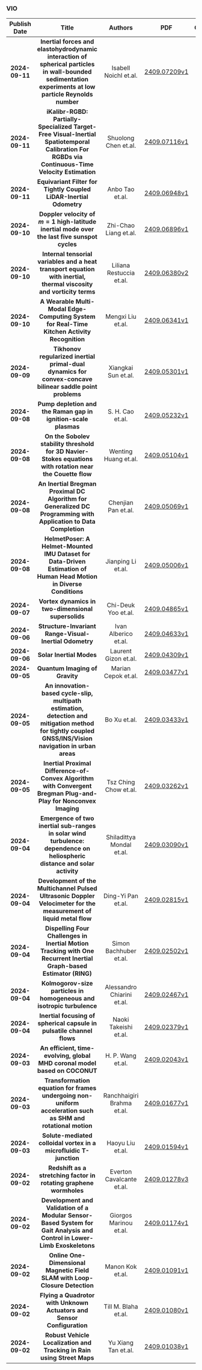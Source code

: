 
### VIO
|Publish Date|Title|Authors|PDF|Code|
| :---: | :---: | :---: | :---: | :---: |
|**2024-09-11**|**Inertial forces and elastohydrodynamic interaction of spherical particles in wall-bounded sedimentation experiments at low particle Reynolds number**|Isabell Noichl et.al.|[2409.07209v1](http://arxiv.org/abs/2409.07209v1)|null|
|**2024-09-11**|**iKalibr-RGBD: Partially-Specialized Target-Free Visual-Inertial Spatiotemporal Calibration For RGBDs via Continuous-Time Velocity Estimation**|Shuolong Chen et.al.|[2409.07116v1](http://arxiv.org/abs/2409.07116v1)|[link](https://github.com/unsigned-long/ikalibr)|
|**2024-09-11**|**Equivariant Filter for Tightly Coupled LiDAR-Inertial Odometry**|Anbo Tao et.al.|[2409.06948v1](http://arxiv.org/abs/2409.06948v1)|null|
|**2024-09-10**|**Doppler velocity of $m=1$ high-latitude inertial mode over the last five sunspot cycles**|Zhi-Chao Liang et.al.|[2409.06896v1](http://arxiv.org/abs/2409.06896v1)|null|
|**2024-09-10**|**Internal tensorial variables and a heat transport equation with inertial, thermal viscosity and vorticity terms**|Liliana Restuccia et.al.|[2409.06380v2](http://arxiv.org/abs/2409.06380v2)|null|
|**2024-09-10**|**A Wearable Multi-Modal Edge-Computing System for Real-Time Kitchen Activity Recognition**|Mengxi Liu et.al.|[2409.06341v1](http://arxiv.org/abs/2409.06341v1)|null|
|**2024-09-09**|**Tikhonov regularized inertial primal-dual dynamics for convex-concave bilinear saddle point problems**|Xiangkai Sun et.al.|[2409.05301v1](http://arxiv.org/abs/2409.05301v1)|null|
|**2024-09-08**|**Pump depletion and the Raman gap in ignition-scale plasmas**|S. H. Cao et.al.|[2409.05232v1](http://arxiv.org/abs/2409.05232v1)|null|
|**2024-09-08**|**On the Sobolev stability threshold for 3D Navier-Stokes equations with rotation near the Couette flow**|Wenting Huang et.al.|[2409.05104v1](http://arxiv.org/abs/2409.05104v1)|null|
|**2024-09-08**|**An Inertial Bregman Proximal DC Algorithm for Generalized DC Programming with Application to Data Completion**|Chenjian Pan et.al.|[2409.05069v1](http://arxiv.org/abs/2409.05069v1)|null|
|**2024-09-08**|**HelmetPoser: A Helmet-Mounted IMU Dataset for Data-Driven Estimation of Human Head Motion in Diverse Conditions**|Jianping Li et.al.|[2409.05006v1](http://arxiv.org/abs/2409.05006v1)|null|
|**2024-09-07**|**Vortex dynamics in two-dimensional supersolids**|Chi-Deuk Yoo et.al.|[2409.04865v1](http://arxiv.org/abs/2409.04865v1)|null|
|**2024-09-06**|**Structure-Invariant Range-Visual-Inertial Odometry**|Ivan Alberico et.al.|[2409.04633v1](http://arxiv.org/abs/2409.04633v1)|null|
|**2024-09-06**|**Solar Inertial Modes**|Laurent Gizon et.al.|[2409.04309v1](http://arxiv.org/abs/2409.04309v1)|null|
|**2024-09-05**|**Quantum Imaging of Gravity**|Marian Cepok et.al.|[2409.03477v1](http://arxiv.org/abs/2409.03477v1)|null|
|**2024-09-05**|**An innovation-based cycle-slip, multipath estimation, detection and mitigation method for tightly coupled GNSS/INS/Vision navigation in urban areas**|Bo Xu et.al.|[2409.03433v1](http://arxiv.org/abs/2409.03433v1)|null|
|**2024-09-05**|**Inertial Proximal Difference-of-Convex Algorithm with Convergent Bregman Plug-and-Play for Nonconvex Imaging**|Tsz Ching Chow et.al.|[2409.03262v1](http://arxiv.org/abs/2409.03262v1)|[link](https://github.com/nicholechow/PnP-iBPDCA)|
|**2024-09-04**|**Emergence of two inertial sub-ranges in solar wind turbulence: dependence on heliospheric distance and solar activity**|Shiladittya Mondal et.al.|[2409.03090v1](http://arxiv.org/abs/2409.03090v1)|null|
|**2024-09-04**|**Development of the Multichannel Pulsed Ultrasonic Doppler Velocimeter for the measurement of liquid metal flow**|Ding-Yi Pan et.al.|[2409.02815v1](http://arxiv.org/abs/2409.02815v1)|null|
|**2024-09-04**|**Dispelling Four Challenges in Inertial Motion Tracking with One Recurrent Inertial Graph-based Estimator (RING)**|Simon Bachhuber et.al.|[2409.02502v1](http://arxiv.org/abs/2409.02502v1)|null|
|**2024-09-04**|**Kolmogorov-size particles in homogeneous and isotropic turbulence**|Alessandro Chiarini et.al.|[2409.02467v1](http://arxiv.org/abs/2409.02467v1)|null|
|**2024-09-04**|**Inertial focusing of spherical capsule in pulsatile channel flows**|Naoki Takeishi et.al.|[2409.02379v1](http://arxiv.org/abs/2409.02379v1)|null|
|**2024-09-03**|**An efficient, time-evolving, global MHD coronal model based on COCONUT**|H. P. Wang et.al.|[2409.02043v1](http://arxiv.org/abs/2409.02043v1)|null|
|**2024-09-03**|**Transformation equation for frames undergoing non-uniform acceleration such as SHM and rotational motion**|Ranchhaigiri Brahma et.al.|[2409.01677v1](http://arxiv.org/abs/2409.01677v1)|null|
|**2024-09-03**|**Solute-mediated colloidal vortex in a microfluidic T-junction**|Haoyu Liu et.al.|[2409.01594v1](http://arxiv.org/abs/2409.01594v1)|null|
|**2024-09-02**|**Redshift as a stretching factor in rotating graphene wormholes**|Everton Cavalcante et.al.|[2409.01278v3](http://arxiv.org/abs/2409.01278v3)|null|
|**2024-09-02**|**Development and Validation of a Modular Sensor-Based System for Gait Analysis and Control in Lower-Limb Exoskeletons**|Giorgos Marinou et.al.|[2409.01174v1](http://arxiv.org/abs/2409.01174v1)|null|
|**2024-09-02**|**Online One-Dimensional Magnetic Field SLAM with Loop-Closure Detection**|Manon Kok et.al.|[2409.01091v1](http://arxiv.org/abs/2409.01091v1)|null|
|**2024-09-02**|**Flying a Quadrotor with Unknown Actuators and Sensor Configuration**|Till M. Blaha et.al.|[2409.01080v1](http://arxiv.org/abs/2409.01080v1)|null|
|**2024-09-02**|**Robust Vehicle Localization and Tracking in Rain using Street Maps**|Yu Xiang Tan et.al.|[2409.01038v1](http://arxiv.org/abs/2409.01038v1)|[link](https://gitlab.com/marvl/map-fusion)|
